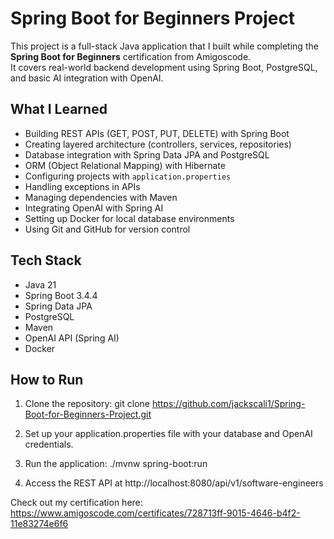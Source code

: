 # Spring Boot for Beginners Project

This project is a full-stack Java application that I built while completing the **Spring Boot for Beginners** certification from Amigoscode.  
It covers real-world backend development using Spring Boot, PostgreSQL, and basic AI integration with OpenAI.

## What I Learned

- Building REST APIs (GET, POST, PUT, DELETE) with Spring Boot
- Creating layered architecture (controllers, services, repositories)
- Database integration with Spring Data JPA and PostgreSQL
- ORM (Object Relational Mapping) with Hibernate
- Configuring projects with `application.properties`
- Handling exceptions in APIs
- Managing dependencies with Maven
- Integrating OpenAI with Spring AI
- Setting up Docker for local database environments
- Using Git and GitHub for version control

## Tech Stack

- Java 21
- Spring Boot 3.4.4
- Spring Data JPA
- PostgreSQL
- Maven
- OpenAI API (Spring AI)
- Docker

## How to Run

1. Clone the repository:
   git clone https://github.com/jackscali1/Spring-Boot-for-Beginners-Project.git
   
2. Set up your application.properties file with your database and OpenAI credentials.

3. Run the application:
./mvnw spring-boot:run

5. Access the REST API at http://localhost:8080/api/v1/software-engineers

Check out my certification here:
https://www.amigoscode.com/certificates/728713ff-9015-4646-b4f2-11e83274e6f6
